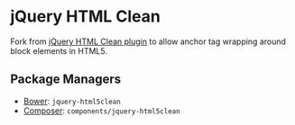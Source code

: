 jQuery HTML Clean
=================

Fork from [jQuery HTML Clean plugin](https://code.google.com/p/jquery-clean/) to allow anchor tag wrapping around block elements in HTML5.

Package Managers
----------------

* [Bower](http://twitter.github.com/bower/): `jquery-html5clean`
* [Composer](https://packagist.org/packages/components/jquery-htmlclean): `components/jquery-html5clean`
